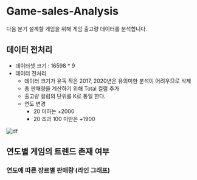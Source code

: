# Game-sales-Analysis

다음 분기 설계할 게임을 위해 게임 출고량 데이터를 분석합니다. 

## 데이터 전처리
- 데이터셋 크기 : 16598 * 9 
- 데이터 전처리 
    - 데이터 크기가 유독 작은 2017, 2020년은 유의미한 분석이 어려우므로 삭제
    - 총 판매량을 계산하기 위해 Total 컬럼 추가
    - 출고량 컬럼의 단위를 K로 통일 한다.
    - 연도 변경
        - 20 이하는 +2000
        - 20 초과 100 미만은 +1900
        
![df]()


## 연도별 게임의 트렌드 존재 여부
### 연도에 따른 장르별 판매량 (라인 그래프)
![]()

```python

```
